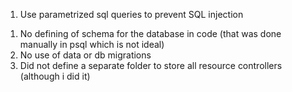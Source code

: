 <!-- Notes -->
1. Use parametrized sql queries to prevent SQL injection

<!-- Stuff that is missing from this tutorial as compared to a real project -->
1. No defining of schema for the database in code (that was done manually in psql which is not ideal)
2. No use of data or db migrations
3. Did not define a separate folder to store all resource controllers (although i did it)